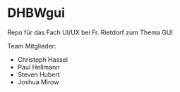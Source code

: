 # DHBWgui
Repo für das Fach UI/UX bei Fr. Rietdorf zum Thema GUI

Team Mitglieder:

- Christoph Hassel
- Paul Hellmann
- Steven Hubert
- Joshua Mirow


